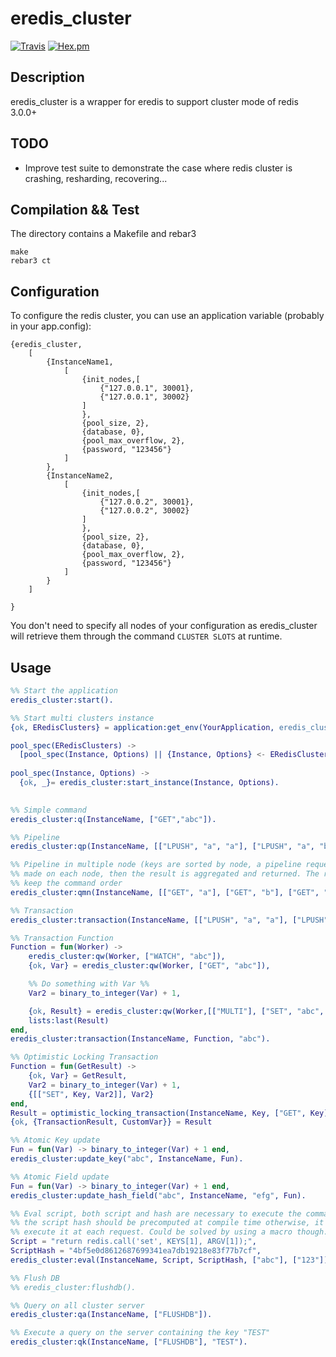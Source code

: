 # eredis_cluster
[![Travis](https://img.shields.io/travis/adrienmo/eredis_cluster.svg?branch=master&style=flat-square)](https://travis-ci.org/adrienmo/eredis_cluster)
[![Hex.pm](https://img.shields.io/hexpm/v/eredis_cluster.svg?style=flat-square)](https://hex.pm/packages/eredis_cluster)

## Description

eredis_cluster is a wrapper for eredis to support cluster mode of redis 3.0.0+

## TODO

- Improve test suite to demonstrate the case where redis cluster is crashing,
resharding, recovering...

## Compilation && Test

The directory contains a Makefile and rebar3

	make
	rebar3 ct

## Configuration

To configure the redis cluster, you can use an application variable (probably in
your app.config):


    {eredis_cluster,
        [
            {InstanceName1,
                [
                    {init_nodes,[
                        {"127.0.0.1", 30001},
                        {"127.0.0.1", 30002}
                    ]
                    },
                    {pool_size, 2},
                    {database, 0},
                    {pool_max_overflow, 2},
                    {password, "123456"}
                ]
            },
            {InstanceName2,
                [
                    {init_nodes,[
                        {"127.0.0.2", 30001},
                        {"127.0.0.2", 30002}
                    ]
                    },
                    {pool_size, 2},
                    {database, 0},
                    {pool_max_overflow, 2},
                    {password, "123456"}
                ]
            }
        ]

    }

You don't need to specify all nodes of your configuration as eredis_cluster will
retrieve them through the command `CLUSTER SLOTS` at runtime.

## Usage

```erlang
%% Start the application
eredis_cluster:start().

%% Start multi clusters instance
{ok, ERedisClusters} = application:get_env(YourApplication, eredis_cluster),

pool_spec(ERedisClusters) ->
  [pool_spec(Instance, Options) || {Instance, Options} <- ERedisClusters].
  
pool_spec(Instance, Options) ->
  {ok, _}= eredis_cluster:start_instance(Instance, Options).
  

%% Simple command
eredis_cluster:q(InstanceName, ["GET","abc"]).

%% Pipeline
eredis_cluster:qp(InstanceName, [["LPUSH", "a", "a"], ["LPUSH", "a", "b"], ["LPUSH", "a", "c"]]).

%% Pipeline in multiple node (keys are sorted by node, a pipeline request is
%% made on each node, then the result is aggregated and returned. The response
%% keep the command order
eredis_cluster:qmn(InstanceName, [["GET", "a"], ["GET", "b"], ["GET", "c"]]).

%% Transaction
eredis_cluster:transaction(InstanceName, [["LPUSH", "a", "a"], ["LPUSH", "a", "b"], ["LPUSH", "a", "c"]]).

%% Transaction Function
Function = fun(Worker) ->
    eredis_cluster:qw(Worker, ["WATCH", "abc"]),
    {ok, Var} = eredis_cluster:qw(Worker, ["GET", "abc"]),

    %% Do something with Var %%
    Var2 = binary_to_integer(Var) + 1,

    {ok, Result} = eredis_cluster:qw(Worker,[["MULTI"], ["SET", "abc", Var2], ["EXEC"]]),
    lists:last(Result)
end,
eredis_cluster:transaction(InstanceName, Function, "abc").

%% Optimistic Locking Transaction
Function = fun(GetResult) ->
    {ok, Var} = GetResult,
    Var2 = binary_to_integer(Var) + 1,
    {[["SET", Key, Var2]], Var2}
end,
Result = optimistic_locking_transaction(InstanceName, Key, ["GET", Key], Function),
{ok, {TransactionResult, CustomVar}} = Result

%% Atomic Key update
Fun = fun(Var) -> binary_to_integer(Var) + 1 end,
eredis_cluster:update_key("abc", InstanceName, Fun).

%% Atomic Field update
Fun = fun(Var) -> binary_to_integer(Var) + 1 end,
eredis_cluster:update_hash_field("abc", InstanceName, "efg", Fun).

%% Eval script, both script and hash are necessary to execute the command,
%% the script hash should be precomputed at compile time otherwise, it will
%% execute it at each request. Could be solved by using a macro though.  
Script = "return redis.call('set', KEYS[1], ARGV[1]);",
ScriptHash = "4bf5e0d8612687699341ea7db19218e83f77b7cf",
eredis_cluster:eval(InstanceName, Script, ScriptHash, ["abc"], ["123"]).

%% Flush DB
%% eredis_cluster:flushdb().

%% Query on all cluster server
eredis_cluster:qa(InstanceName, ["FLUSHDB"]).

%% Execute a query on the server containing the key "TEST"
eredis_cluster:qk(InstanceName, ["FLUSHDB"], "TEST").
```
